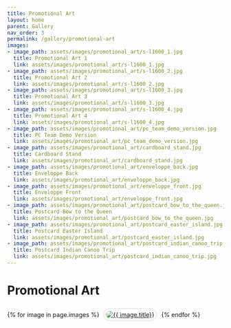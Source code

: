 ```yaml
---
title: Promotional Art
layout: home
parent: Gallery
nav_order: 3
permalink: /gallery/promotional-art
images:
- image_path: assets/images/promotional_art/s-l1600_1.jpg
  title: Promotional Art 1
  link: assets/images/promotional_art/s-l1600_1.jpg
- image_path: assets/images/promotional_art/s-l1600_2.jpg
  title: Promotional Art 2
  link: assets/images/promotional_art/s-l1600_2.jpg
- image_path: assets/images/promotional_art/s-l1600_3.jpg
  title: Promotional Art 3
  link: assets/images/promotional_art/s-l1600_3.jpg
- image_path: assets/images/promotional_art/s-l1600_4.jpg
  title: Promotional Art 4
  link: assets/images/promotional_art/s-l1600_4.jpg
- image_path: assets/images/promotional_art/pc_team_demo_version.jpg
  title: PC Team Demo Version
  link: assets/images/promotional_art/pc_team_demo_version.jpg
- image_path: assets/images/promotional_art/cardboard_stand.jpg
  title: Cardboard Stand
  link: assets/images/promotional_art/cardboard_stand.jpg
- image_path: assets/images/promotional_art/enveloppe_back.jpg
  title: Enveloppe Back
  link: assets/images/promotional_art/enveloppe_back.jpg
- image_path: assets/images/promotional_art/enveloppe_front.jpg
  title: Enveloppe Front
  link: assets/images/promotional_art/enveloppe_front.jpg
- image_path: assets/images/promotional_art/postcard_bow_to_the_queen.jpg
  title: Postcard Bow to the Queen
  link: assets/images/promotional_art/postcard_bow_to_the_queen.jpg
- image_path: assets/images/promotional_art/postcard_easter_island.jpg
  title: Postcard Easter Island
  link: assets/images/promotional_art/postcard_easter_island.jpg
- image_path: assets/images/promotional_art/postcard_indian_canoo_trip.jpg
  title: Postcard Indian Canoo Trip
  link: assets/images/promotional_art/postcard_indian_canoo_trip.jpg
---
```


# Promotional Art

<div>
    {% for image in page.images %}
        <a href="{{ site.baseurl }}/{{ image.link }}" style="margin: 6px; display: inline-flex; border-radius: 15px; border: 1px solid #80808042; padding: 5px;">
            <img src="{{ site.baseurl }}/{{ image.image_path }}" alt="{{ image.title}}" style="border-radius: 10px" />
        </a>
    {% endfor %}
</div>

